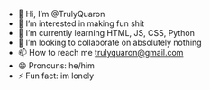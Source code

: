 - 👋 Hi, I’m @TrulyQuaron
- 👀 I’m interested in making fun shit
- 🌱 I’m currently learning HTML, JS, CSS, Python
- 💞️ I’m looking to collaborate on absolutely nothing
- 📫 How to reach me trulyquaron@gmail.com
- 😄 Pronouns: he/him
- ⚡ Fun fact: im lonely

